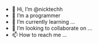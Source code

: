 - 👋 Hi, I’m @nicktechh
- 👀 I’m a programmer
- 🌱 I’m currently learning ...
- 💞️ I’m looking to collaborate on ...
- 📫 How to reach me ...

<!---
nicktechh/nicktechh is a ✨ special ✨ repository because its `README.md` (this file) appears on your GitHub profile.
You can click the Preview link to take a look at your changes.
--->

